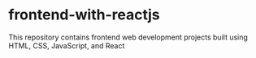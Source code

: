 # frontend-with-reactjs
 This repository contains frontend web development projects built using HTML, CSS, JavaScript, and React
